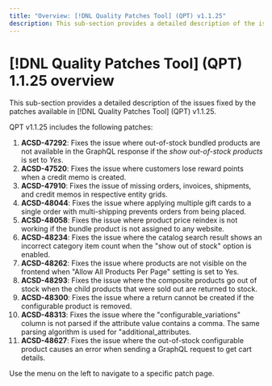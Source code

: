 ```yaml
---
title: "Overview: [!DNL Quality Patches Tool] (QPT) v1.1.25"
description: This sub-section provides a detailed description of the issues fixed by the patches available in [!DNL Quality Patches Tool] (QPT) v1.1.25.
---
```

# [!DNL Quality Patches Tool] (QPT) 1.1.25 overview

This sub-section provides a detailed description of the issues fixed by the patches available in [!DNL Quality Patches Tool] (QPT) v1.1.25.

QPT v1.1.25 includes the following patches:

1. **ACSD-47292**: Fixes the issue where out-of-stock bundled products are not available in the GraphQL response if the *show out-of-stock products* is set to *Yes*.
1. **ACSD-47520**: Fixes the issue where customers lose reward points when a credit memo is created.
1. **ACSD-47910**: Fixes the issue of missing orders, invoices, shipments, and credit memos in respective entity grids.
1. **ACSD-48044**: Fixes the issue where applying multiple gift cards to a single order with multi-shipping prevents orders from being placed.
1. **ACSD-48058**: Fixes the issue where product price reindex is not working if the bundle product is not assigned to any website.
1. **ACSD-48234**: Fixes the issue where the catalog search result shows an incorrect category item count when the "show out of stock" option is enabled.
1. **ACSD-48262**: Fixes the issue where products are not visible on the frontend when "Allow All Products Per Page" setting is set to Yes.
1. **ACSD-48293**: Fixes the issue where the composite products go out of stock when the child products that were sold out are returned to stock.
1. **ACSD-48300**: Fixes the issue where a return cannot be created if the configurable product is removed.
1. **ACSD-48313**: Fixes the issue where the "configurable_variations" column is not parsed if the attribute value contains a comma. The same parsing algorithm is used for "additional_attributes.
1. **ACSD-48627**: Fixes the issue where the out-of-stock configurable product causes an error when sending a GraphQL request to get cart details.

Use the menu on the left to navigate to a specific patch page.
